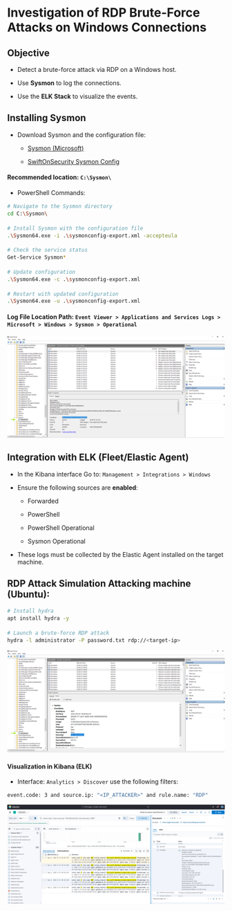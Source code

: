 # Investigation of RDP Brute-Force Attacks on Windows Connections

## Objective

- Detect a brute-force attack via RDP on a Windows host.

- Use **Sysmon** to log the connections.

- Use the **ELK Stack** to visualize the events.

## Installing Sysmon

- Download Sysmon and the configuration file:

  - [Sysmon (Microsoft)](https://learn.microsoft.com/en-us/sysinternals/downloads/sysmon)

  - [SwiftOnSecurity Sysmon Config](https://github.com/SwiftOnSecurity/sysmon-config)

#### Recommended location: `C:\Sysmon\`

- PowerShell Commands:

```sh
# Navigate to the Sysmon directory
cd C:\Sysmon\

# Install Sysmon with the configuration file
.\Sysmon64.exe -i .\sysmonconfig-export.xml -accepteula

# Check the service status
Get-Service Sysmon*

# Update configuration
.\Sysmon64.exe -c .\sysmonconfig-export.xml

# Restart with updated configuration
.\Sysmon64.exe -u .\sysmonconfig-export.xml
```

#### Log File Location Path: `Event Viewer > Applications and Services Logs > Microsoft > Windows > Sysmon > Operational`

![ELK](/soc-operations/incident-response/assets/01-windows-rdp-brute-force-investigation.png)

## Integration with ELK (Fleet/Elastic Agent)

- In the Kibana interface Go to: `Management > Integrations > Windows`

- Ensure the following sources are **enabled**:

  - Forwarded

  - PowerShell

  - PowerShell Operational

  - Sysmon Operational

- These logs must be collected by the Elastic Agent installed on the target machine.

## RDP Attack Simulation Attacking machine (Ubuntu):

```sh
# Install hydra
apt install hydra -y

# Launch a brute-force RDP attack
hydra -l administrator -P password.txt rdp://<target-ip>
```

![ELK](/soc-operations/incident-response/assets/02-windows-rdp-brute-force-investigation.png)

#### Visualization in Kibana (ELK)

- Interface: `Analytics > Discover` use the following filters:

```sh
event.code: 3 and source.ip: "<IP_ATTACKER>" and rule.name: "RDP"
```

![ELK](/soc-operations/incident-response/assets/03-windows-rdp-brute-force-investigation.png)
